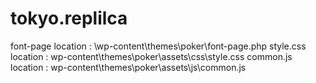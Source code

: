 # tokyo.replilca

font-page location : \wp-content\themes\poker\font-page.php
style.css location :  wp-content\themes\poker\assets\css\style.css
common.js location : wp-content\themes\poker\assets\js\common.js
